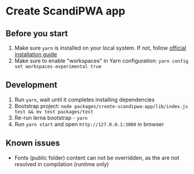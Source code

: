 # Create ScandiPWA app

## Before you start

1. Make sure `yarn` is installed on your local system. If not, follow [official installation guide](https://classic.yarnpkg.com/en/docs/install/#debian-stable)
2. Make sure to enable "workspaces" in Yarn configuration: `yarn config set workspaces-experimental true`

## Development

1. Run `yarn`, wait until it completes installing dependencies
2. Bootstrap project: `node packages/create-scandipwa-app/lib/index.js test && mv test packages/test`
3. Re-run lerna bootstrap - `yarn`
4. Run `yarn start` and open `http://127.0.0.1:3000` in browser

## Known issues

- Fonts (public folder) content can not be overridden, as the are not resolved in compilation (runtime only)

